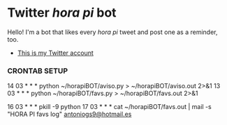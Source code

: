 # Twitter _hora pi_ bot 
Hello! I'm a bot that likes every *hora pi* tweet and post one as a reminder, too.
- [This is my Twitter account](https://twitter.com/HoraPi__BOT)

### CRONTAB SETUP ###

14 03 * * * python ~/horapiBOT/aviso.py > ~/horapiBOT/aviso.out 2>&1
13 03 * * * python ~/horapiBOT/favs.py > ~/horapiBOT/favs.out 2>&1

16 03 * * * pkill -9 python
17 03 * * * cat ~/horapiBOT/favs.out | mail -s "HORA PI favs log" antoniogs9@hotmail.es
